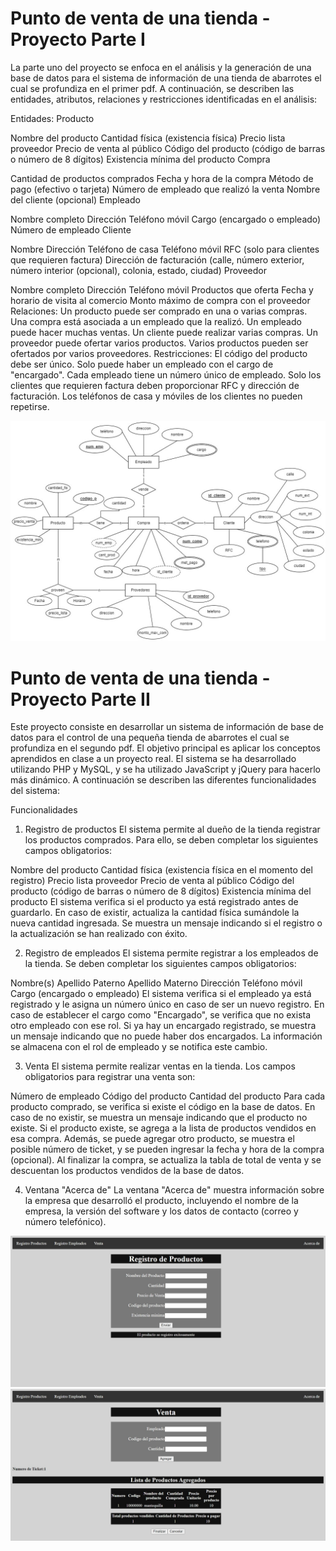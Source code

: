 # Punto de venta de una tienda - Proyecto Parte I
La parte uno del proyecto se enfoca en el análisis y la generación de una base de datos para el sistema de información de una tienda de abarrotes el cual se profundiza en el primer pdf. A continuación, se describen las entidades, atributos, relaciones y restricciones identificadas en el análisis:

Entidades:
Producto

Nombre del producto
Cantidad física (existencia física)
Precio lista proveedor
Precio de venta al público
Código del producto (código de barras o número de 8 dígitos)
Existencia mínima del producto
Compra

Cantidad de productos comprados
Fecha y hora de la compra
Método de pago (efectivo o tarjeta)
Número de empleado que realizó la venta
Nombre del cliente (opcional)
Empleado

Nombre completo
Dirección
Teléfono móvil
Cargo (encargado o empleado)
Número de empleado
Cliente

Nombre
Dirección
Teléfono de casa
Teléfono móvil
RFC (solo para clientes que requieren factura)
Dirección de facturación (calle, número exterior, número interior (opcional), colonia, estado, ciudad)
Proveedor

Nombre completo
Dirección
Teléfono móvil
Productos que oferta
Fecha y horario de visita al comercio
Monto máximo de compra con el proveedor
Relaciones:
Un producto puede ser comprado en una o varias compras.
Una compra está asociada a un empleado que la realizó.
Un empleado puede hacer muchas ventas.
Un cliente puede realizar varias compras.
Un proveedor puede ofertar varios productos.
Varios productos pueden ser ofertados por varios proveedores.
Restricciones:
El código del producto debe ser único.
Solo puede haber un empleado con el cargo de "encargado".
Cada empleado tiene un número único de empleado.
Solo los clientes que requieren factura deben proporcionar RFC y dirección de facturación.
Los teléfonos de casa y móviles de los clientes no pueden repetirse.

![alt text](https://github.com/bvp42/Proyecto-Base-de-Datos/blob/0601a8e7ffdc45f3779ff3e9dd09d092f2599b31/Proyecto1-BD-ModeloE-R.jpg)



# Punto de venta de una tienda - Proyecto Parte II
Este proyecto consiste en desarrollar un sistema de información de base de datos para el control de una pequeña tienda de abarrotes el cual se profundiza en el segundo pdf. El objetivo principal es aplicar los conceptos aprendidos en clase a un proyecto real. El sistema se ha desarrollado utilizando PHP y MySQL, y se ha utilizado JavaScript y jQuery para hacerlo más dinámico. A continuación se describen las diferentes funcionalidades del sistema:

Funcionalidades
1. Registro de productos
El sistema permite al dueño de la tienda registrar los productos comprados. Para ello, se deben completar los siguientes campos obligatorios:

Nombre del producto
Cantidad física (existencia física en el momento del registro)
Precio lista proveedor
Precio de venta al público
Código del producto (código de barras o número de 8 dígitos)
Existencia mínima del producto
El sistema verifica si el producto ya está registrado antes de guardarlo. En caso de existir, actualiza la cantidad física sumándole la nueva cantidad ingresada. Se muestra un mensaje indicando si el registro o la actualización se han realizado con éxito.

2. Registro de empleados
El sistema permite registrar a los empleados de la tienda. Se deben completar los siguientes campos obligatorios:

Nombre(s)
Apellido Paterno
Apellido Materno
Dirección
Teléfono móvil
Cargo (encargado o empleado)
El sistema verifica si el empleado ya está registrado y le asigna un número único en caso de ser un nuevo registro. En caso de establecer el cargo como "Encargado", se verifica que no exista otro empleado con ese rol. Si ya hay un encargado registrado, se muestra un mensaje indicando que no puede haber dos encargados. La información se almacena con el rol de empleado y se notifica este cambio.

3. Venta
El sistema permite realizar ventas en la tienda. Los campos obligatorios para registrar una venta son:

Número de empleado
Código del producto
Cantidad del producto
Para cada producto comprado, se verifica si existe el código en la base de datos. En caso de no existir, se muestra un mensaje indicando que el producto no existe. Si el producto existe, se agrega a la lista de productos vendidos en esa compra. Además, se puede agregar otro producto, se muestra el posible número de ticket, y se pueden ingresar la fecha y hora de la compra (opcional). Al finalizar la compra, se actualiza la tabla de total de venta y se descuentan los productos vendidos de la base de datos.

4. Ventana "Acerca de"
La ventana "Acerca de" muestra información sobre la empresa que desarrolló el producto, incluyendo el nombre de la empresa, la versión del software y los datos de contacto (correo y número telefónico).

![alt text](https://github.com/bvp42/Proyecto-Base-de-Datos/blob/0601a8e7ffdc45f3779ff3e9dd09d092f2599b31/reg_prod2.jpeg)
![alt text](https://github.com/bvp42/Proyecto-Base-de-Datos/blob/0601a8e7ffdc45f3779ff3e9dd09d092f2599b31/Venta.jpeg)

